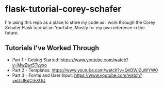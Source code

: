# flask-tutorial-corey-schafer

I'm using this repo as a place to store my code as I work through the Corey Schafer Flask tutorial on YouTube. Mostly for my own reference in the future.

## Tutorials I've Worked Through

- Part 1 - Getting Started: https://www.youtube.com/watch?v=MwZwr5Tvyxo
- Part 2 - Templates: https://www.youtube.com/watch?v=QnDWIZuWYW0
- Part 3 - Forms and User Input: https://www.youtube.com/watch?v=UIJKdCIEXUQ